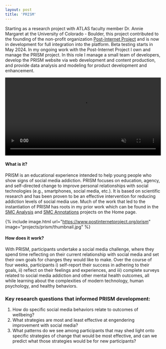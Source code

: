 ```yaml
---
layout: post
title: 'PRISM'
---
```


Starting as a research project with ATLAS faculty member Dr. Annie Margaret at the University of Colorado - Boulder, this project contributed to the founding of the non-profit organization [Post-Internet Project](https://postinternetproject.org) and is now in development for full integration into the platform. Beta testing starts in May 2024. In my ongoing work with the Post-Internet Project I own and manage the PRISM project. In this role I manage a small team of developers, develop the PRISM website via web development and content production, and provide data analysis and modeling for product development and enhancement.

<video width="100%" autoplay muted>
    <source src="../assets/img/projects/prism/PRISM logo animation.mp4" type="video/mp4">
</video>

#### What is it?
PRISM is an educational experience intended to help young people who show signs of social media addiction. PRISM focuses on education, agency, and self-directed change to improve personal relationships with social technologies (e.g., smartphones, social media, etc.). It is based on scientific research and has been proven to be an effective intervention for reducing addiction levels of social media use. Much of the work that led to the instantiation of PRISM has roots in my prior work which can be found in the [SMC Analysis](./smc-analysis) and [SMC Annotations](smc-annotations) projects on the Home page.

{% include image.html url="https://www.postinternetproject.org/prism" image="projects/prism/thumbnail.jpg" %}


#### How does it work?
With PRISM, participants undertake a social media challenge, where they spend time reflecting on their current relationship with social media and set their own goals for changes they would like to make. Over the course of four weeks, participants i) self-report their success in adhering to their goals, ii) reflect on their feelings and experiences, and iii) complete surveys related to social media addiction and other mental health outcomes, all while learning about the complexities of modern technology, human psychology, and healthy behaviors.

### Key research questions that informed PRISM development:
1. How do specific social media behaviors relate to outcomes of wellbeing?
2. What strategies are most and least effective at engendering improvement with social media?
3. What patterns do we see among participants that may shed light onto specific strategies of change that would be most effective, and can we predict what those strategies would be for new participants?
